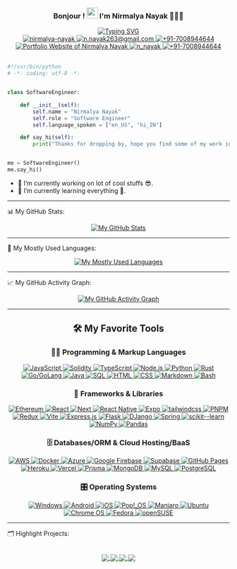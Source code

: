 <!--
const thanks = (to) => {
    https://github.com/Ileriayo/markdown-badges
    https://github.com/DenverCoder1/readme-typing-svg
    https://github.com/anuraghazra/github-readme-stats
    https://github.com/ashutosh00710/github-readme-activity-graph
    https://github.com/abhisheknaiidu/awesome-github-profile-readme
    https://github.com/DenverCoder1/DenverCoder1/blob/main/README.md
}
-->

<div align='center'>
    <h3 align="center">Bonjour ! <img src="https://github.com/nayak-nirmalya/nayak-nirmalya/assets/52202635/79b7cd89-cdc9-4357-9a18-9c05c98329c3" width="25px"/> I'm Nirmalya Nayak 🧑🏽‍💻</h3>
    <a href="https://git.io/typing-svg"><img src="https://readme-typing-svg.demolab.com?font=Fira+Code&weight=800&size=22&pause=1000&color=FD428E&background=14132100&center=true&vCenter=true&width=600&lines=Full+Stack+%2F+Mobile+%2F+Blockchain+Developer" alt="Typing SVG" /></a>
</div>

<div align="center">
    <a href='https://www.linkedin.com/in/nirmalya-nayak/' target="_blank" rel="noopener noreferrer">
        <img src="https://img.shields.io/badge/-nirmalya-blue?style=for-the-badge&logo=Linkedin&logoColor=white" alt="nirmalya-nayak" />
    </a>
    <a href='mailto:n.nayak263@gmail.com' target="_blank" rel="noopener noreferrer">
        <img src="https://img.shields.io/badge/-GMail-c14438?style=for-the-badge&logo=Gmail&logoColor=white" alt="n.nayak263@gmail.com" />
    </a>
    <a href='https://wa.me/917008944644' target="_blank" rel="noopener noreferrer">
        <img src="https://img.shields.io/badge/WhatsApp-25D366?style=for-the-badge&logo=whatsapp&logoColor=white" alt="+91-7008944644" />
    </a>
    </a>
    <a href='https://nirmalya.xyz/' target="_blank" rel="noopener noreferrer">
        <img src="https://img.shields.io/badge/Portfolio-%23000000.svg?style=for-the-badge&logo=firefox&logoColor=#FF7139" alt="Portfolio Website of Nirmalya Nayak" />
    </a>
    <a href='https://www.hackerrank.com/n_nayak' target="_blank" rel="noopener noreferrer">
        <img src="https://img.shields.io/badge/-HackerRank-2EC866?style=for-the-badge&logo=HackerRank&logoColor=white" alt="n_nayak" />
    </a>
    <a href='https://t.me/+917008944644' target="_blank" rel="noopener noreferrer">
        <img src="https://img.shields.io/badge/Telegram-2CA5E0?style=for-the-badge&logo=telegram&logoColor=white" alt="+91-7008944644" />
    </a>
    <br/>
    <br/>
</div>

```python
#!/usr/bin/python
# -*- coding: utf-8 -*-


class SoftwareEngineer:

    def __init__(self):
        self.name = "Nirmalya Nayak"
        self.role = "Software Engineer"
        self.language_spoken = ["en_US", "hi_IN"]

    def say_hi(self):
        print("Thanks for dropping by, hope you find some of my work interesting.")


me = SoftwareEngineer()
me.say_hi()
```

- 🔭 I’m currently working on lot of cool stuffs 😎.
- 🌱 I’m currently learning everything 🤣.

<hr>

📊 My GitHub Stats:

<p align="center">
    <a href='https://nirmalya.xyz/' target="_blank" rel="noopener noreferrer">
        <img
            src="https://github-readme-stats-three-psi-99.vercel.app/api?username=nayak-nirmalya&show_icons=true&theme=radical&hide=prs,issues&count_private=true&include_all_commits=true" 
            alt="My GitHub Stats"
        />
    </a>
</p>

<hr>

💾 My Mostly Used Languages:

<p align="center">
    <a href='https://nirmalya.xyz/' target="_blank" rel="noopener noreferrer">
        <img
            src="https://github-readme-stats-three-psi-99.vercel.app/api/top-langs/?username=nayak-nirmalya&layout=compact&hide=Jupyter%20Notebook,ejs&theme=radical&langs_count=8"
            alt="My Mostly Used Languages"
        />
    </a>
</p>

<hr>

📈 My GitHub Activity Graph:

<p align="center">
    <a href='https://nirmalya.xyz/' target="_blank" rel="noopener noreferrer">
        <img 
            src="https://readme-activity-graph.vercel.app/graph?username=nayak-nirmalya&theme=rogue&bg_color=141321&color=8accca&title_color=c03671&line=f1e05a&point=3178c5&radius=10&area=true&area_color=fdac54"
            alt="My GitHub Activity Graph"
        />
    </a>
</p>

<hr>

<div align='center'>
<h2>🛠️ My Favorite Tools</h2>

<h3>👨‍💻 Programming & Markup Languages</h3>

<p>
    <a href="#">
        <img alt="JavaScript" src="https://img.shields.io/badge/JavaScript-F7DF1E.svg?style=for-the-badge&logo=javascript&logoColor=black">
    </a>
    <a href="#">
        <img alt="Solidity" src="https://img.shields.io/badge/Solidity-%23363636.svg?style=for-the-badge&logo=solidity&logoColor=white">
    </a>
    <a href="#">
        <img alt="TypeScript" src="https://img.shields.io/badge/TypeScript-007ACC.svg?style=for-the-badge&logo=typescript&logoColor=white">
    </a>
    <a href="#">
        <img alt="Node.js" src="https://img.shields.io/badge/Node.js-43853D.svg?style=for-the-badge&logo=node.js&logoColor=white">
    </a>
    <a href="#">
        <img alt="Python" src="https://img.shields.io/badge/Python-14354C.svg?style=for-the-badge&logo=python&logoColor=white">
    </a>
    <a href="#">
        <img alt="Rust" src="https://img.shields.io/badge/rust-%23000000.svg?style=for-the-badge&logo=rust&logoColor=white">
    </a>
    <a href="#">
        <img alt="Go/GoLang" src="https://img.shields.io/badge/go-%2300ADD8.svg?style=for-the-badge&logo=go&logoColor=white">
    </a>
    <a href="#">
        <img alt="Java" src="https://custom-icon-badges.demolab.com/badge/Java-007396.svg?style=for-the-badge&logo=java&logoColor=white">
    </a>
    <a href="#">
        <img alt="SQL" src="https://custom-icon-badges.demolab.com/badge/SQL-025E8C.svg?style=for-the-badge&logo=database&logoColor=white">
    </a>
    <a href="#">
        <img alt="HTML" src="https://img.shields.io/badge/HTML-E34F26.svg?style=for-the-badge&logo=html5&logoColor=white">
    </a>
    <a href="#">
        <img alt="CSS" src="https://img.shields.io/badge/CSS-1572B6.svg?style=for-the-badge&logo=css3&logoColor=white">
    </a>
    <a href="#">
        <img alt="Markdown" src="https://img.shields.io/badge/Markdown-000000.svg?style=for-the-badge&logo=markdown&logoColor=white">
    </a>
    <a href="#">
        <img alt="Bash" src="https://img.shields.io/badge/Bash-121011.svg?style=for-the-badge&logo=gnu-bash&logoColor=white">
    </a>
</p>

<h3>🧰 Frameworks & Libraries</h3>

<p>
    <a href="#">
        <img alt="Ethereum" src="https://img.shields.io/badge/Ethereum-3C3C3D?style=for-the-badge&logo=Ethereum&logoColor=white">
    </a>  
    <a href="#">
        <img alt="React" src="https://img.shields.io/badge/React-20232a.svg?style=for-the-badge&logo=react&logoColor=%2361DAFB">
    </a>  
    <a href="#">
        <img alt="Next" src="https://img.shields.io/badge/Next-black?style=for-the-badge&logo=next.js&logoColor=white">
    </a>
    <a href="#">
        <img alt="React Native" src="https://img.shields.io/badge/react_native-%2320232a.svg?style=for-the-badge&logo=react&logoColor=%2361DAFB">
    </a>
    <a href="#">
        <img alt="Expo" src="https://img.shields.io/badge/expo-1C1E24?style=for-the-badge&logo=expo&logoColor=#D04A37">
    </a>
    <a href="#">
        <img alt="tailwindcss" src="https://img.shields.io/badge/tailwindcss-%2338B2AC.svg?style=for-the-badge&logo=tailwind-css&logoColor=white">
    </a>
    <a href="#">
        <img alt="PNPM" src="https://img.shields.io/badge/pnpm-%234a4a4a.svg?style=for-the-badge&logo=pnpm&logoColor=f69220">
    </a>
    <a href="#">
        <img alt="Redux" src="https://img.shields.io/badge/redux-%23593d88.svg?style=for-the-badge&logo=redux&logoColor=white">
    </a>
    <a href="#">
        <img alt="Vite" src="https://img.shields.io/badge/vite-%23646CFF.svg?style=for-the-badge&logo=vite&logoColor=white">
    </a>
    <a href="#">
        <img alt="Express.js" src="https://img.shields.io/badge/Express.js-404d59.svg?style=for-the-badge&logo=express&logoColor=white">
    </a>
    <a href="#">
        <img alt="Flask" src="https://img.shields.io/badge/Flask-000000.svg?style=for-the-badge&logo=flask&logoColor=white">
    </a>
    <a href="#">
        <img alt="DJango" src="https://img.shields.io/badge/django-%23092E20.svg?style=for-the-badge&logo=django&logoColor=white">
    </a>
    <a href="#">
        <img alt="Spring" src="https://img.shields.io/badge/spring-%236DB33F.svg?style=for-the-badge&logo=spring&logoColor=white">
    </a>
    <a href="#">
        <img alt="scikit--learn" src="https://img.shields.io/badge/scikit--learn-%23F7931E.svg?style=for-the-badge&logo=scikit-learn&logoColor=white">
    </a>
    <a href="#">
        <img alt="NumPy" src="https://img.shields.io/badge/Numpy-013243.svg?style=for-the-badge&logo=numpy&logoColor=white">
    </a>
    <a href="#">
        <img alt="Pandas" src="https://img.shields.io/badge/Pandas-150458.svg?style=for-the-badge&logo=pandas&logoColor=white">
    </a>
</p>

<h3>🗄️ Databases/ORM & Cloud Hosting/BaaS </h3>

<p>
    <a href="#">
        <img alt="AWS" src="https://img.shields.io/badge/AWS-%23FF9900.svg?style=for-the-badge&logo=amazon-aws&logoColor=white">
    </a>
    <a href="#">
        <img alt="Docker" src="https://img.shields.io/badge/docker-%230db7ed.svg?style=for-the-badge&logo=docker&logoColor=white">
    </a>
    <a href="#">
        <img alt="Azure" src="https://img.shields.io/badge/azure-%230072C6.svg?style=for-the-badge&logo=microsoftazure&logoColor=white">
    </a>
    <a href="#">
        <img alt="Google Firebase" src="https://img.shields.io/badge/firebase-%23039BE5.svg?style=for-the-badge&logo=firebase">
    </a>
    <a href="#">
        <img alt="Supabase" src="https://img.shields.io/badge/Supabase-3ECF8E?style=for-the-badge&logo=supabase&logoColor=white">
    </a>
    <a href="#">
        <img alt="GitHub Pages" src="https://img.shields.io/badge/GitHub%20Pages-327FC7.svg?style=for-the-badge&logo=github&logoColor=white">
    </a>
    <a href="#">
        <img alt="Heroku" src="https://img.shields.io/badge/Heroku-430098.svg?style=for-the-badge&logo=heroku&logoColor=white">
    </a>
        <a href="#">
        <img alt="Vercel" src="https://img.shields.io/badge/Vercel-000000.svg?style=for-the-badge&logo=vercel&logoColor=white">
    </a>
    <a href="#">
        <img alt="Prisma" src="https://img.shields.io/badge/Prisma-3982CE?style=for-the-badge&logo=Prisma&logoColor=white">
    </a>
    <a href="#">
        <img alt="MongoDB" src ="https://img.shields.io/badge/MongoDB-4ea94b.svg?style=for-the-badge&logo=mongodb&logoColor=white">
    </a>
    <a href="#">
        <img alt="MySQL" src="https://img.shields.io/badge/MySQL-00f.svg?style=for-the-badge&logo=mysql&logoColor=white">
    </a>
    <a href="#">
        <img alt="PostgreSQL" src ="https://img.shields.io/badge/PostgreSQL-316192.svg?style=for-the-badge&logo=postgresql&logoColor=white">
    </a>
</p>

<h3>🎛️ Operating Systems</h3>

<p>
    <a href="#">
        <img alt="Windows" src="https://img.shields.io/badge/Windows-0078D6?style=for-the-badge&logo=windows&logoColor=white">
    </a>
    <a href="#">
        <img alt="Android" src="https://img.shields.io/badge/Android-3DDC84?style=for-the-badge&logo=android&logoColor=white">
    </a>
    <a href="#">
        <img alt="iOS" src="https://img.shields.io/badge/iOS-000000?style=for-the-badge&logo=ios&logoColor=white">
    </a>
    <a href="#">
        <img alt="Pop!_OS" src="https://img.shields.io/badge/Pop!_OS-48B9C7?style=for-the-badge&logo=Pop!_OS&logoColor=white">
    </a>
    <a href="#">
        <img alt="Manjaro" src="https://img.shields.io/badge/Manjaro-35BF5C?style=for-the-badge&logo=Manjaro&logoColor=white">
    </a>
    <a href="#">
        <img alt="Ubuntu" src ="https://img.shields.io/badge/Ubuntu-E95420?style=for-the-badge&logo=ubuntu&logoColor=white">
    </a>
    <a href="#">
        <img alt="Chrome OS" src="https://img.shields.io/badge/chrome%20os-3d89fc?style=for-the-badge&logo=google%20chrome&logoColor=white">
    </a>
    <a href="#">
        <img alt="Fedora" src ="https://img.shields.io/badge/Fedora-294172?style=for-the-badge&logo=fedora&logoColor=white">
    </a>
    <a href="#">
        <img alt="openSUSE" src="https://img.shields.io/badge/openSUSE-%2364B345?style=for-the-badge&logo=openSUSE&logoColor=white">
    </a>
</p>
</div>

<hr>

🗂️ Highlight Projects:

<br/>

<div align='center'>
    <a href="https://github.com/nayak-nirmalya/ai-saas">
        <img align="center" src="https://github-readme-stats-three-psi-99.vercel.app/api/pin/?username=nayak-nirmalya&repo=ai-saas&show_owner=true&theme=radical" />
    </a>
    <a href="https://github.com/nayak-nirmalya/tinder-clone">
        <img align="center" src="https://github-readme-stats-three-psi-99.vercel.app/api/pin/?username=nayak-nirmalya&repo=tinder-clone&show_owner=true&theme=radical" />
    </a>
    <a href="https://github.com/nayak-nirmalya/discord-clone">
        <img align="center" src="https://github-readme-stats-three-psi-99.vercel.app/api/pin/?username=nayak-nirmalya&repo=discord-clone&show_owner=true&theme=radical" />
    </a>
    <a href="https://github.com/nayak-nirmalya/millow">
        <img align="center" src="https://github-readme-stats-three-psi-99.vercel.app/api/pin/?username=nayak-nirmalya&repo=millow&show_owner=true&theme=radical" />
    </a>
</div>
